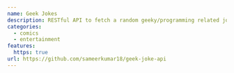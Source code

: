 ```yaml
---
name: Geek Jokes
description: RESTful API to fetch a random geeky/programming related joke for use in all sorts of applications.
categories:
  - comics
  - entertainment
features:
  https: true
url: https://github.com/sameerkumar18/geek-joke-api 
---
```

